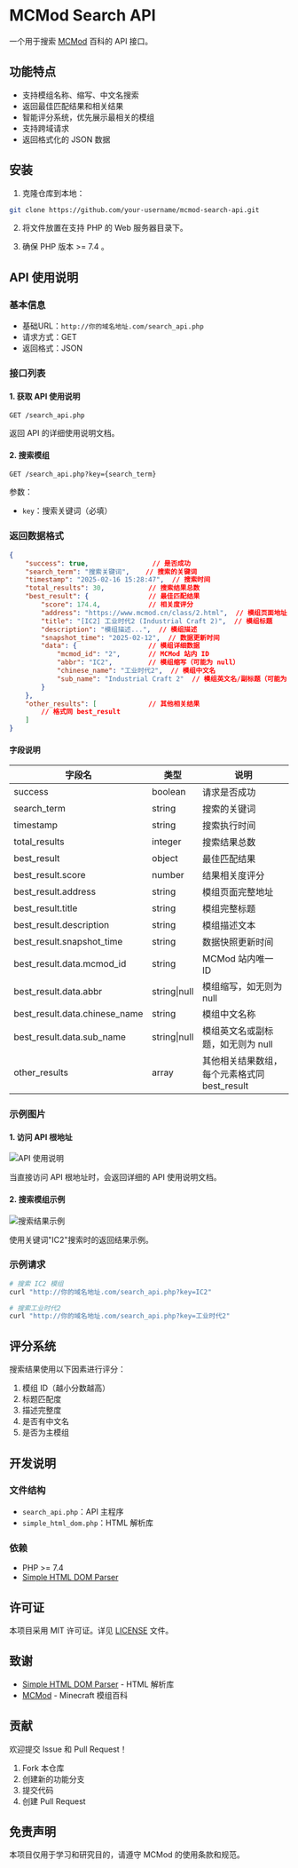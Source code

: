 # MCMod Search API

一个用于搜索 [MCMod](https://www.mcmod.cn/) 百科的 API 接口。

## 功能特点

- 支持模组名称、缩写、中文名搜索
- 返回最佳匹配结果和相关结果
- 智能评分系统，优先展示最相关的模组
- 支持跨域请求
- 返回格式化的 JSON 数据

## 安装

1. 克隆仓库到本地：
```bash
git clone https://github.com/your-username/mcmod-search-api.git
```

2. 将文件放置在支持 PHP 的 Web 服务器目录下。

3. 确保 PHP 版本 >= 7.4 。

## API 使用说明

### 基本信息
- 基础URL：`http://你的域名地址.com/search_api.php`
- 请求方式：GET
- 返回格式：JSON

### 接口列表

#### 1. 获取 API 使用说明
```
GET /search_api.php
```

返回 API 的详细使用说明文档。

#### 2. 搜索模组
```
GET /search_api.php?key={search_term}
```

参数：
- `key`：搜索关键词（必填）

### 返回数据格式

```json
{
    "success": true,                // 是否成功
    "search_term": "搜索关键词",    // 搜索的关键词
    "timestamp": "2025-02-16 15:28:47",  // 搜索时间
    "total_results": 30,           // 搜索结果总数
    "best_result": {               // 最佳匹配结果
        "score": 174.4,            // 相关度评分
        "address": "https://www.mcmod.cn/class/2.html",  // 模组页面地址
        "title": "[IC2] 工业时代2 (Industrial Craft 2)",  // 模组标题
        "description": "模组描述...",  // 模组描述
        "snapshot_time": "2025-02-12",  // 数据更新时间
        "data": {                  // 模组详细数据
            "mcmod_id": "2",       // MCMod 站内 ID
            "abbr": "IC2",         // 模组缩写（可能为 null）
            "chinese_name": "工业时代2",  // 模组中文名
            "sub_name": "Industrial Craft 2"  // 模组英文名/副标题（可能为 null）
        }
    },
    "other_results": [             // 其他相关结果
        // 格式同 best_result
    ]
}
```

#### 字段说明

| 字段名 | 类型 | 说明 |
|--------|------|------|
| success | boolean | 请求是否成功 |
| search_term | string | 搜索的关键词 |
| timestamp | string | 搜索执行时间 |
| total_results | integer | 搜索结果总数 |
| best_result | object | 最佳匹配结果 |
| best_result.score | number | 结果相关度评分 |
| best_result.address | string | 模组页面完整地址 |
| best_result.title | string | 模组完整标题 |
| best_result.description | string | 模组描述文本 |
| best_result.snapshot_time | string | 数据快照更新时间 |
| best_result.data.mcmod_id | string | MCMod 站内唯一 ID |
| best_result.data.abbr | string\|null | 模组缩写，如无则为 null |
| best_result.data.chinese_name | string | 模组中文名称 |
| best_result.data.sub_name | string\|null | 模组英文名或副标题，如无则为 null |
| other_results | array | 其他相关结果数组，每个元素格式同 best_result |

### 示例图片

#### 1. 访问 API 根地址
![API 使用说明](image/api_docs.png)

当直接访问 API 根地址时，会返回详细的 API 使用说明文档。

#### 2. 搜索模组示例
![搜索结果示例](image/search_example.png)

使用关键词"IC2"搜索时的返回结果示例。

### 示例请求

```bash
# 搜索 IC2 模组
curl "http://你的域名地址.com/search_api.php?key=IC2"

# 搜索工业时代2
curl "http://你的域名地址.com/search_api.php?key=工业时代2"
```

## 评分系统

搜索结果使用以下因素进行评分：
1. 模组 ID（越小分数越高）
2. 标题匹配度
3. 描述完整度
4. 是否有中文名
5. 是否为主模组

## 开发说明

### 文件结构
- `search_api.php`：API 主程序
- `simple_html_dom.php`：HTML 解析库

### 依赖
- PHP >= 7.4
- [Simple HTML DOM Parser](http://simplehtmldom.sourceforge.net/)

## 许可证

本项目采用 MIT 许可证。详见 [LICENSE](LICENSE) 文件。

## 致谢

- [Simple HTML DOM Parser](http://simplehtmldom.sourceforge.net/) - HTML 解析库
- [MCMod](https://www.mcmod.cn/) - Minecraft 模组百科

## 贡献

欢迎提交 Issue 和 Pull Request！

1. Fork 本仓库
2. 创建新的功能分支
3. 提交代码
4. 创建 Pull Request

## 免责声明

本项目仅用于学习和研究目的，请遵守 MCMod 的使用条款和规范。